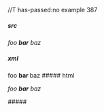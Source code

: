 //T has-passed:no
example 387
##### src
*foo **bar** baz*
##### xml
<?xml version="1.0" encoding="UTF-8"?>
<!DOCTYPE document SYSTEM "CommonMark.dtd">
<document xmlns="http://commonmark.org/xml/1.0">
  <paragraph>
    <emph>
      <text>foo </text>
      <strong>
        <text>bar</text>
      </strong>
      <text> baz</text>
    </emph>
  </paragraph>
</document>
##### html
<p><em>foo <strong>bar</strong> baz</em></p>
#####
